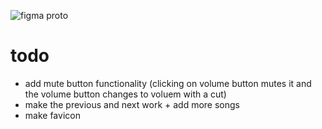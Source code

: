 ![figma proto](https://i.gyazo.com/d7adc78a2a154768f2dc1cdea43f62a6.gif)

# todo
- add mute button functionality (clicking on volume button mutes it and the volume button changes to voluem with a cut)
- make the previous and next work + add more songs
- make favicon
